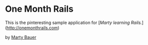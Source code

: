 # One Month Rails

This is the pinteresting sample application for 
[*Marty learning Rails.*] (http://onemonthrails.com)



by [Marty Bauer](https://twitter.com/bauermarty)